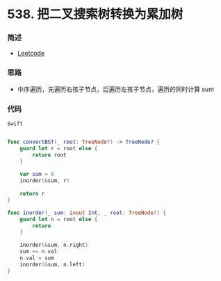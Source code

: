 # 538. 把二叉搜索树转换为累加树

### 简述

- [Leetcode](https://leetcode-cn.com/problems/convert-bst-to-greater-tree/)

### 思路

- 中序遍历，先遍历右孩子节点，后遍历左孩子节点，遍历的同时计算 sum

### 代码

`Swift`

```swift

func convertBST(_ root: TreeNode?) -> TreeNode? {
    guard let r = root else {
        return root
    }
    
    var sum = 0
    inorder(&sum, r)
    
    return r
}

func inorder(_ sum: inout Int, _ root: TreeNode?) {
    guard let n = root else {
        return
    }
    
    inorder(&sum, n.right)
    sum += n.val
    n.val = sum
    inorder(&sum, n.left)
}

```
